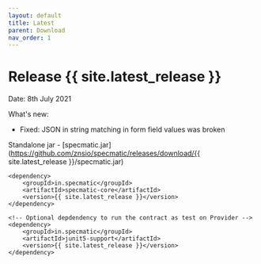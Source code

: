 ```yaml
---
layout: default
title: Latest
parent: Download
nav_order: 1
---
```


Release {{ site.latest_release }}
=================================

Date: 8th July 2021

What's new:
- Fixed: JSON in string matching in form field values was broken

Standalone jar - [specmatic.jar](https://github.com/znsio/specmatic/releases/download/{{ site.latest_release }}/specmatic.jar)

```
<dependency>
    <groupId>in.specmatic</groupId>
    <artifactId>specmatic-core</artifactId>
    <version>{{ site.latest_release }}</version>
</dependency>

<!-- Optional depdendency to run the contract as test on Provider -->
<dependency>
    <groupId>in.specmatic</groupId>
    <artifactId>junit5-support</artifactId>
    <version>{{ site.latest_release }}</version>
</dependency>
```
